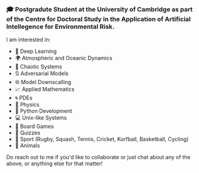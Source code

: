 ### :mortar_board: Postgradute Student at the University of Cambridge as part of the Centre for Doctoral Study in the Application of Artificial Intellegence for Environmental Risk.

I am interested in:
 - :brain: Deep Learning
 - :earth_africa: Atmospheric and Oceanic Dynamics
 - :ocean: Chaotic Systems
 - :arrows_clockwise: Adversarial Models
 - :globe_with_meridians: Model Downscalling
 - :chart_with_upwards_trend: Applied Mathematics 
 - :cyclone: PDEs
 - :milky_way: Physics
 - :snake: Python Development
 - :computer: Unix-like Systems
 - :game_die: Board Games
 - :memo: Quizzes
 - :cricket_game: Sport (Rugby, Squash, Tennis, Cricket, Korfball, Basketball, Cycling)
 - :dog: Animals
 
 Do reach out to me if you'd like to collaborate or just chat about any of the above, or anything else for that matter!


